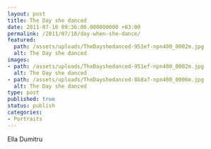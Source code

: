 ```yaml
---
layout: post
title: The Day she danced
date: 2011-07-10 09:36:00.000000000 +03:00
permalink: /2011/07/10/day-when-she-dance/
featured:
  path: /assets/uploads/TheDayshedanced-951ef-npn400_0002m.jpg
  alt: The Day she danced
images:
- path: /assets/uploads/TheDayshedanced-951ef-npn400_0002m.jpg
  alt: The Day she danced
- path: /assets/uploads/TheDayshedanced-8b8a7-npn400_0006m.jpg
  alt: The Day she danced
type: post
published: true
status: publish
categories:
- Portraits
---
```

Ella Dumitru
